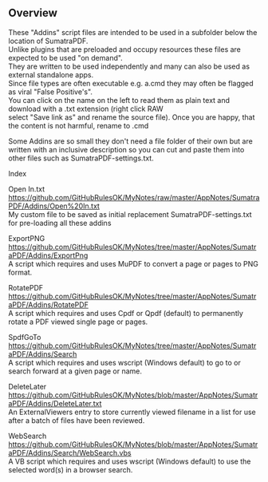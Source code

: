 Overview
--------

These "Addins" script files are intended to be used in a subfolder below the location of SumatraPDF. \
Unlike plugins that are preloaded and occupy resources these files are expected to be used "on demand". \
They are written to be used independently and many can also be used as external standalone apps. \
Since file types are often executable e.g. a.cmd they may often be flagged as viral "False Positive's". \
You can click on the name on the left to read them as plain text and download with a .txt extension (right click RAW \
select "Save link as" and rename the source file). Once you are happy, that the content is not harmful, rename to .cmd

Some Addins are so small they don't need a file folder of their own but are written with an inclusive description so you can cut and paste them into other files such as SumatraPDF-settings.txt.

Index

Open In.txt	https://github.com/GitHubRulesOK/MyNotes/raw/master/AppNotes/SumatraPDF/Addins/Open%20In.txt \
		My custom file to be saved as initial replacement SumatraPDF-settings.txt for pre-loading all these addins

ExportPNG	https://github.com/GitHubRulesOK/MyNotes/tree/master/AppNotes/SumatraPDF/Addins/ExportPng \
		A script which requires and uses MuPDF to convert a page or pages to PNG format.

RotatePDF	https://github.com/GitHubRulesOK/MyNotes/tree/master/AppNotes/SumatraPDF/Addins/RotatePDF \
		A script which requires and uses Cpdf or Qpdf (default) to permanently rotate a PDF viewed single page or pages.

SpdfGoTo	https://github.com/GitHubRulesOK/MyNotes/tree/master/AppNotes/SumatraPDF/Addins/Search \
		A script which requires and uses wscript (Windows default) to go to or search forward at a given page or name.
		
DeleteLater	https://github.com/GitHubRulesOK/MyNotes/blob/master/AppNotes/SumatraPDF/Addins/DeleteLater.txt \
		An ExternalViewers entry to store currently viewed filename in a list for use after a batch of files have been reviewed. 
		
WebSearch	https://github.com/GitHubRulesOK/MyNotes/blob/master/AppNotes/SumatraPDF/Addins/Search/WebSearch.vbs \
		A VB script which requires and uses wscript (Windows default) to use the selected word(s) in a browser search.
